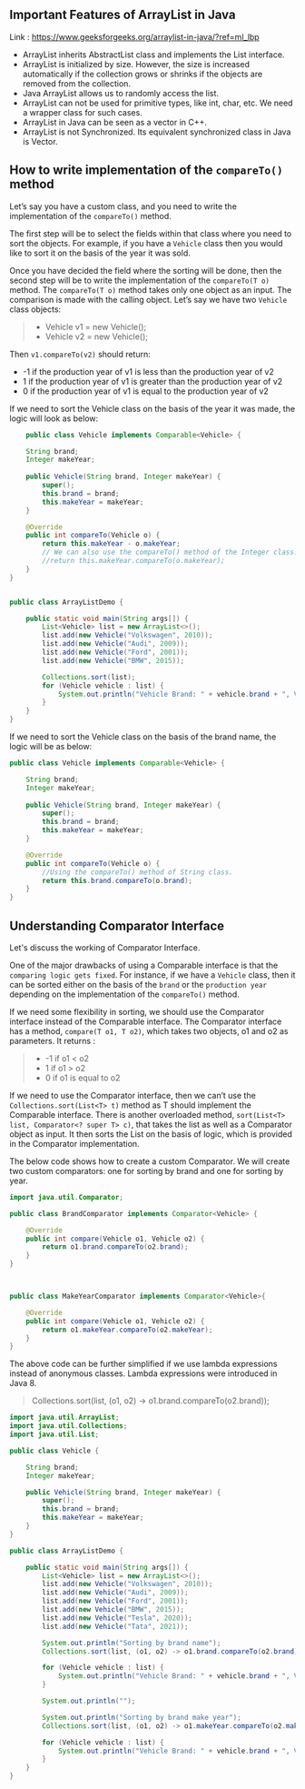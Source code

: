 Important Features of ArrayList in Java
---
Link : https://www.geeksforgeeks.org/arraylist-in-java/?ref=ml_lbp

- ArrayList inherits AbstractList class and implements the List interface.
- ArrayList is initialized by size. However, the size is increased automatically if the collection grows or shrinks if the objects are removed from the collection.
- Java ArrayList allows us to randomly access the list.
- ArrayList can not be used for primitive types, like int, char, etc. We need a wrapper class for such cases.
- ArrayList in Java can be seen as a vector in C++.
- ArrayList is not Synchronized. Its equivalent synchronized class in Java is Vector.


## How to write implementation of the `compareTo()` method
Let’s say you have a custom class, and you need to write the implementation of the `compareTo()` method.

The first step will be to select the fields within that class where you need to sort the objects. For example, if you have a `Vehicle` class then you would like to sort it on the basis of the year it was sold.

Once you have decided the field where the sorting will be done, then the second step will be to write the implementation of the `compareTo(T o)` method. The `compareTo(T o)` method takes only one object as an input. The comparison is made with the calling object. Let’s say we have two `Vehicle` class objects:

>- Vehicle v1 = new Vehicle();
>- Vehicle v2 = new Vehicle();


Then `v1.compareTo(v2)` should return:

- -1 if the production year of v1 is less than the production year of v2
- 1 if the production year of v1 is greater than the production year of v2
- 0 if the production year of v1 is equal to the production year of v2

If we need to sort the Vehicle class on the basis of the year it was made, the logic will look as below:

```java
	public class Vehicle implements Comparable<Vehicle> {

	String brand;
	Integer makeYear;
	
	public Vehicle(String brand, Integer makeYear) {
		super();
		this.brand = brand;
		this.makeYear = makeYear;
	}

	@Override
	public int compareTo(Vehicle o) {
		return this.makeYear - o.makeYear;
		// We can also use the compareTo() method of the Integer class.
		//return this.makeYear.compareTo(o.makeYear);
	}
}


public class ArrayListDemo {

    public static void main(String args[]) {
        List<Vehicle> list = new ArrayList<>();
        list.add(new Vehicle("Volkswagen", 2010));
        list.add(new Vehicle("Audi", 2009));
        list.add(new Vehicle("Ford", 2001));
        list.add(new Vehicle("BMW", 2015));

        Collections.sort(list);
        for (Vehicle vehicle : list) {
            System.out.println("Vehicle Brand: " + vehicle.brand + ", Vehicle Make: " + vehicle.makeYear);
        }
    }
}

```
If we need to sort the Vehicle class on the basis of the brand name, the logic will be as below:
```java
public class Vehicle implements Comparable<Vehicle> {

	String brand;
	Integer makeYear;
	
	public Vehicle(String brand, Integer makeYear) {
		super();
		this.brand = brand;
		this.makeYear = makeYear;
	}

	@Override
	public int compareTo(Vehicle o) {
		//Using the compareTo() method of String class.
		return this.brand.compareTo(o.brand);
	}
}
```
## Understanding Comparator Interface
Let's discuss the working of Comparator Interface.

One of the major drawbacks of using a Comparable interface is that the `comparing logic gets fixed`. For instance, if we have a `Vehicle` class, then it can be sorted either on the basis of the `brand` or the `production year` depending on the implementation of the `compareTo()` method.

If we need some flexibility in sorting, we should use the Comparator interface instead of the Comparable interface. The Comparator interface has a method, `compare(T o1, T o2)`, which takes two objects, o1 and o2 as parameters. 
It returns :
> - -1 if o1 < o2 
> - 1 if o1 > o2  
> - 0 if o1 is equal to o2

If we need to use the Comparator interface, then we can’t use the `Collections.sort(List<T> t)` method as T should implement the Comparable interface. There is another overloaded method, `sort(List<T> list, Comparator<? super T> c)`, that takes the list as well as a Comparator object as input. It then sorts the List on the basis of logic, which is provided in the Comparator implementation.

The below code shows how to create a custom Comparator. We will create two custom comparators: one for sorting by brand and one for sorting by year.
```java
import java.util.Comparator;

public class BrandComparator implements Comparator<Vehicle> {

	@Override
	public int compare(Vehicle o1, Vehicle o2) {
		return o1.brand.compareTo(o2.brand);
	}
}



public class MakeYearComparator implements Comparator<Vehicle>{

    @Override
    public int compare(Vehicle o1, Vehicle o2) {
        return o1.makeYear.compareTo(o2.makeYear);
    }
}
```

The above code can be further simplified if we use lambda expressions instead of anonymous classes. Lambda expressions were introduced in Java 8.

> Collections.sort(list, (o1, o2) -> o1.brand.compareTo(o2.brand));


```java
import java.util.ArrayList;
import java.util.Collections;
import java.util.List;

public class Vehicle {

    String brand;
    Integer makeYear;

    public Vehicle(String brand, Integer makeYear) {
        super();
        this.brand = brand;
        this.makeYear = makeYear;
    }
}

public class ArrayListDemo {

    public static void main(String args[]) {
        List<Vehicle> list = new ArrayList<>();
        list.add(new Vehicle("Volkswagen", 2010));
        list.add(new Vehicle("Audi", 2009));
        list.add(new Vehicle("Ford", 2001));
        list.add(new Vehicle("BMW", 2015));
        list.add(new Vehicle("Tesla", 2020));
        list.add(new Vehicle("Tata", 2021));

        System.out.println("Sorting by brand name");
        Collections.sort(list, (o1, o2) -> o1.brand.compareTo(o2.brand));

        for (Vehicle vehicle : list) {
            System.out.println("Vehicle Brand: " + vehicle.brand + ", Vehicle Make: " + vehicle.makeYear);
        }

        System.out.println("");

        System.out.println("Sorting by brand make year");
        Collections.sort(list, (o1, o2) -> o1.makeYear.compareTo(o2.makeYear));

        for (Vehicle vehicle : list) {
            System.out.println("Vehicle Brand: " + vehicle.brand + ", Vehicle Make: " + vehicle.makeYear);
        }
    }
}
```
